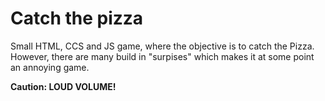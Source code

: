 # Catch the pizza
Small HTML, CCS and JS game, where the objective is to catch the Pizza. However, there 
are many build in "surpises" which makes it at some point an annoying game.

**Caution: LOUD VOLUME!**
